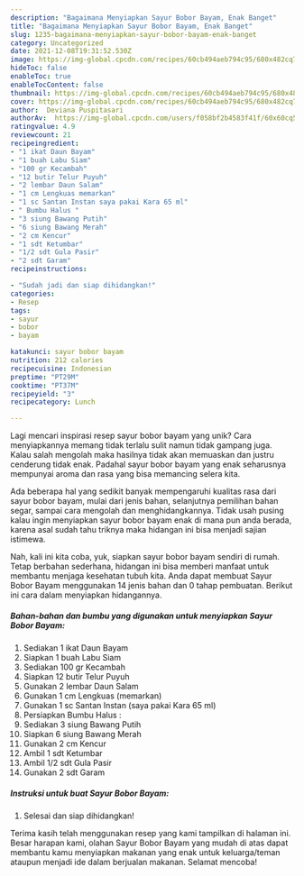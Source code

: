 ```yaml
---
description: "Bagaimana Menyiapkan Sayur Bobor Bayam, Enak Banget"
title: "Bagaimana Menyiapkan Sayur Bobor Bayam, Enak Banget"
slug: 1235-bagaimana-menyiapkan-sayur-bobor-bayam-enak-banget
category: Uncategorized
date: 2021-12-08T19:31:52.530Z
image: https://img-global.cpcdn.com/recipes/60cb494aeb794c95/680x482cq70/sayur-bobor-bayam-foto-resep-utama.jpg
hideToc: false
enableToc: true
enableTocContent: false
thumbnail: https://img-global.cpcdn.com/recipes/60cb494aeb794c95/680x482cq70/sayur-bobor-bayam-foto-resep-utama.jpg
cover: https://img-global.cpcdn.com/recipes/60cb494aeb794c95/680x482cq70/sayur-bobor-bayam-foto-resep-utama.jpg
author:  Deviana Puspitasari
authorAv:  https://img-global.cpcdn.com/users/f058bf2b4583f41f/60x60cq50/avatar.jpg
ratingvalue: 4.9
reviewcount: 21
recipeingredient:
- "1 ikat Daun Bayam"
- "1 buah Labu Siam"
- "100 gr Kecambah"
- "12 butir Telur Puyuh"
- "2 lembar Daun Salam"
- "1 cm Lengkuas memarkan"
- "1 sc Santan Instan saya pakai Kara 65 ml"
- " Bumbu Halus "
- "3 siung Bawang Putih"
- "6 siung Bawang Merah"
- "2 cm Kencur"
- "1 sdt Ketumbar"
- "1/2 sdt Gula Pasir"
- "2 sdt Garam"
recipeinstructions:

- "Sudah jadi dan siap dihidangkan!"
categories:
- Resep
tags:
- sayur
- bobor
- bayam

katakunci: sayur bobor bayam 
nutrition: 212 calories
recipecuisine: Indonesian
preptime: "PT29M"
cooktime: "PT37M"
recipeyield: "3"
recipecategory: Lunch

---
```



Lagi mencari inspirasi resep sayur bobor bayam yang unik? Cara menyiapkannya memang tidak terlalu sulit namun tidak gampang juga. Kalau salah mengolah maka hasilnya tidak akan memuaskan dan justru cenderung tidak enak. Padahal sayur bobor bayam yang enak seharusnya mempunyai aroma dan rasa yang bisa memancing selera kita.


Ada beberapa hal yang sedikit banyak mempengaruhi kualitas rasa dari sayur bobor bayam, mulai dari jenis bahan, selanjutnya pemilihan bahan segar, sampai cara mengolah dan menghidangkannya. Tidak usah pusing kalau ingin menyiapkan sayur bobor bayam enak di mana pun anda berada, karena asal sudah tahu triknya maka hidangan ini bisa menjadi sajian istimewa.




Nah, kali ini kita coba, yuk, siapkan sayur bobor bayam sendiri di rumah. Tetap berbahan sederhana, hidangan ini bisa memberi manfaat untuk membantu menjaga kesehatan tubuh kita. Anda dapat membuat Sayur Bobor Bayam menggunakan 14 jenis bahan dan 0 tahap pembuatan. Berikut ini cara dalam menyiapkan hidangannya.

<!--inarticleads1-->

##### Bahan-bahan dan bumbu yang digunakan untuk menyiapkan Sayur Bobor Bayam:

1. Sediakan 1 ikat Daun Bayam
1. Siapkan 1 buah Labu Siam
1. Sediakan 100 gr Kecambah
1. Siapkan 12 butir Telur Puyuh
1. Gunakan 2 lembar Daun Salam
1. Gunakan 1 cm Lengkuas (memarkan)
1. Gunakan 1 sc Santan Instan (saya pakai Kara 65 ml)
1. Persiapkan  Bumbu Halus :
1. Sediakan 3 siung Bawang Putih
1. Siapkan 6 siung Bawang Merah
1. Gunakan 2 cm Kencur
1. Ambil 1 sdt Ketumbar
1. Ambil 1/2 sdt Gula Pasir
1. Gunakan 2 sdt Garam




<!--inarticleads2-->

##### Instruksi untuk buat Sayur Bobor Bayam:


1. Selesai dan siap dihidangkan!



Terima kasih telah menggunakan resep yang kami tampilkan di halaman ini. Besar harapan kami, olahan Sayur Bobor Bayam yang mudah di atas dapat membantu kamu menyiapkan makanan yang enak untuk keluarga/teman ataupun menjadi ide dalam berjualan makanan. Selamat mencoba!
